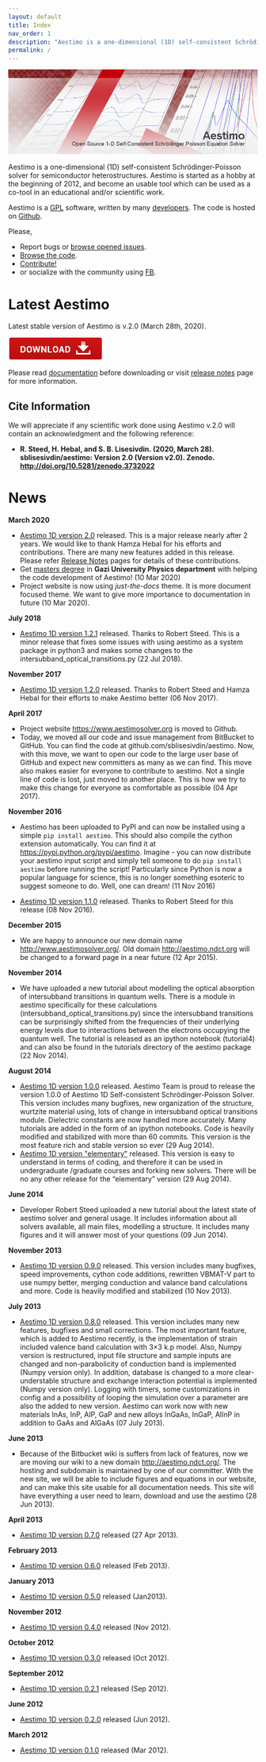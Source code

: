 ```yaml
---
layout: default
title: Index
nav_order: 1
description: "Aestimo is a one-dimensional (1D) self-consistent Schrödinger-Poisson solver for semiconductor heterostructures."
permalink: /
---
```


![Image](files/aestimobanner.png)

Aestimo is a one-dimensional (1D) self-consistent Schrödinger-Poisson solver for semiconductor heterostructures. Aestimo is started as a hobby at the beginning of 2012, and become an usable tool which can be used as a co-tool in an educational and/or scientific work.

Aestimo is a [GPL](http://www.gnu.org/copyleft/gpl.txt) software, written by many [developers](authors.md). The code is hosted on [Github](https://github.com/aestimosolver/aestimo).

Please,
* Report bugs or [browse opened issues](https://github.com/aestimosolver/aestimo/issues).
* [Browse the code](https://github.com/aestimosolver/aestimo).
* [Contribute!](development.md)
* or socialize with the community using [FB](https://www.facebook.com/aestimosolver).

# Latest Aestimo

Latest stable version of Aestimo is v.2.0 (March 28th, 2020).

<a href="https://github.com/aestimosolver/aestimo/releases/download/v2.0/aestimo-v.2.0-master.zip"><img src="files/download.png"/></a>

Please read [documentation](documentation.md) before downloading or visit [release notes](releasenotes.md) page for more information.

## Cite Information
We will appreciate if any scientific work done using Aestimo v.2.0 will contain an acknowledgment and the following reference:

* **R. Steed, H. Hebal, and S. B. Lisesivdin. (2020, March 28). sblisesivdin/aestimo: Version 2.0 (Version v2.0). Zenodo. http://doi.org/10.5281/zenodo.3732022**

# News

**March 2020**

* [Aestimo 1D version 2.0](https://www.aestimosolver.org/releasenotes.html#v20-march-28-2020) released. This is a major release nearly after 2 years. We would like to thank Hamza Hebal for his efforts and contributions. There are many new features added in this release. Please refer [Release Notes](https://www.aestimosolver.org/releasenotes.html#v20-march-28-2020) pages for details of these contributions.
* Get [masters degree](https://www.lrgresearch.org/vacancies) in **Gazi University Physics department** with helping the code development of Aestimo! (10 Mar 2020)
* Project website is now using *just-the-docs* theme. It is more document focused theme. We want to give more importance to documentation in future (10 Mar 2020).

**July 2018**

* [Aestimo 1D version 1.2.1](http://www.aestimosolver.org/releasenotes.html#v121-july-22nd-2018) released. Thanks to Robert Steed. This is a minor release that fixes some issues with using aestimo as a system package in python3 and makes some changes to the intersubband_optical_transitions.py (22 Jul 2018).

**November 2017**

* [Aestimo 1D version 1.2.0](http://www.aestimosolver.org/releasenotes.html#v12-november-6th-2017) released. Thanks to Robert Steed and Hamza Hebal for their efforts to make Aestimo better (06 Nov 2017).

**April 2017**

* Project website https://www.aestimosolver.org is moved to Github.
* Today, we moved all our code and issue management from BitBucket to GitHub. You can find the code at github.com/sblisesivdin/aestimo. Now, with this move, we want to open our code to the large user base of GitHub and expect new committers as many as we can find. This move also makes easier for everyone to contribute to aestimo. Not a single line of code is lost, just moved to another place. This is how we try to make this change for everyone as comfortable as possible (04 Apr 2017).

**November 2016**

* Aestimo has been uploaded to PyPI and can now be installed using a simple `pip install aestimo`. This should also compile the cython extension automatically. You can find it at https://pypi.python.org/pypi/aestimo. Imagine - you can now distribute your aestimo input script and simply tell someone to do `pip install aestimo` before running the script! Particularly since Python is now a popular language for science, this is no longer something esoteric to suggest someone to do. Well, one can dream! (11 Nov 2016)

* [Aestimo 1D version 1.1.0](http://www.aestimosolver.org/releasenotes.html#v11-november-8th-2016) released. Thanks to Robert Steed for this release (08 Nov 2016).

**December 2015**

* We are happy to announce our new domain name http://www.aestimosolver.org/. Old domain http://aestimo.ndct.org will be changed to a forward page in a near future (12 Apr 2015).

**November 2014**

* We have uploaded a new tutorial about modelling the optical absorption of intersubband transitions in quantum wells. There is a module in aestimo specifically for these calculations (intersubband_optical_transitions.py) since the intersubband transitions can be surprisingly shifted from the frequencies of their underlying energy levels due to interactions between the electrons occupying the quantum well. The tutorial is released as an ipython notebook (tutorial4) and can also be found in the tutorials directory of the aestimo package (22 Nov 2014).

**August 2014**

* [Aestimo 1D version 1.0.0](http://www.aestimosolver.org/releasenotes.html#v10-august-29th-2014) released. Aestimo Team is proud to release the version 1.0.0 of Aestimo 1D Self-consistent Schrödinger-Poisson Solver. This version includes many bugfixes, new organization of the structure, wurtzite material using, lots of change in intersubband optical transitions module. Dielectric constants are now handled more accurately. Many tutorials are added in the form of an ipython notebooks. Code is heavily modified and stabilized with more than 60 commits. This version is the most feature rich and stable version so ever  (29 Aug 2014).
* [Aestimo 1D version "elementary"](http://www.aestimosolver.org/releasenotes.html#v10-august-29th-2014) released. This version is easy to understand in terms of coding, and therefore it can be used in undergraduate /graduate courses and forking new solvers. There will be no any other release for the “elementary” version (29 Aug 2014).

**June 2014**

* Developer Robert Steed uploaded a new tutorial about the latest state of aestimo solver and general usage. It includes information about all solvers available, all main files, modelling a structure. It includes many figures and it will answer most of your questions (09 Jun 2014).

**November 2013**

* [Aestimo 1D version 0.9.0](http://www.aestimosolver.org/releasenotes.html#v09-november-10th-2013) released. This version includes many bugfixes, speed improvements, cython code additions, rewritten VBMAT-V part to use numpy better, merging conduction and valance band calculations and more. Code is heavily modified and stabilized (10 Nov 2013).

**July 2013**

* [Aestimo 1D version 0.8.0](http://www.aestimosolver.org/releasenotes.html#v08-july-7th-2013) released. This version includes many new features, bugfixes and small corrections. The most important feature, which is added to Aestimo recently, is the implementation of strain included valence band calculation with 3×3 k.p model. Also, Numpy version is restructured, input file structure and sample inputs are changed and non-parabolicity of conduction band is implemented (Numpy version only). In addition, database is changed to a more clear-understable structure and exchange interaction potential is implemented (Numpy version only). Logging with timers, some customizations in config and a possibility of looping the simulation over a parameter are also the added to new version. Aestimo can work now with new materials InAs, InP, AlP, GaP and new alloys InGaAs, InGaP, AlInP in addition to GaAs and AlGaAs (07 July 2013).

**June 2013**

* Because of the Bitbucket wiki is suffers from lack of features, now we are moving our wiki to a new domain http://aestimo.ndct.org/. The hosting and subdomain is maintained by one of our committer. With the new site, we will be able to include figures and equations in our website, and can make this site usable for all documentation needs. This site will have everything a user need to learn, download and use the aestimo (28 Jun 2013).

**April 2013**

* [Aestimo 1D version 0.7.0](http://www.aestimosolver.org/releasenotes.html#v07-april-27th-2013) released (27 Apr 2013).

**February 2013**

* [Aestimo 1D version 0.6.0](http://www.aestimosolver.org/releasenotes.html#v06-february-2013) released (Feb 2013).

**January 2013**

* [Aestimo 1D version 0.5.0](http://www.aestimosolver.org/releasenotes.html#v05-january-2013) released (Jan2013).

**November 2012**

* [Aestimo 1D version 0.4.0](http://www.aestimosolver.org/releasenotes.html#v04-november-2012) released (Nov 2012).

**October 2012**

* [Aestimo 1D version 0.3.0](http://www.aestimosolver.org/releasenotes.html#v03-october-2012) released (Oct 2012).

**September 2012**

* [Aestimo 1D version 0.2.1](http://www.aestimosolver.org/releasenotes.html#v021-september-2012) released (Sep 2012).

**June 2012**

* [Aestimo 1D version 0.2.0](http://www.aestimosolver.org/releasenotes.html#v02-june-2012) released (Jun 2012).

**March 2012**

* [Aestimo 1D version 0.1.0](http://www.aestimosolver.org/releasenotes.html#v01-march-2012) released (Mar 2012).
